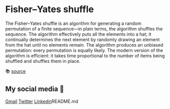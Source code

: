 # Fisher–Yates shuffle

The Fisher–Yates shuffle is an algorithm for generating a random permutation of a finite sequence—in plain terms, the algorithm shuffles the sequence. The algorithm effectively puts all the elements into a hat; it continually determines the next element by randomly drawing an element from the hat until no elements remain. The algorithm produces an unbiased permutation: every permutation is equally likely. The modern version of the algorithm is efficient: it takes time proportional to the number of items being shuffled and shuffles them in place.

📚 [source](https://en.wikipedia.org/wiki/Fisher%E2%80%93Yates_shuffle)


## My social media 🤪

[Gmail](mailto:n4ze3m@gmail.com)
[Twitter](https://twitter.com/juventusRuling)
[Linkedin](https://www.linkedin.com/in/muhammad-nazeem-5ab092180/)README.md